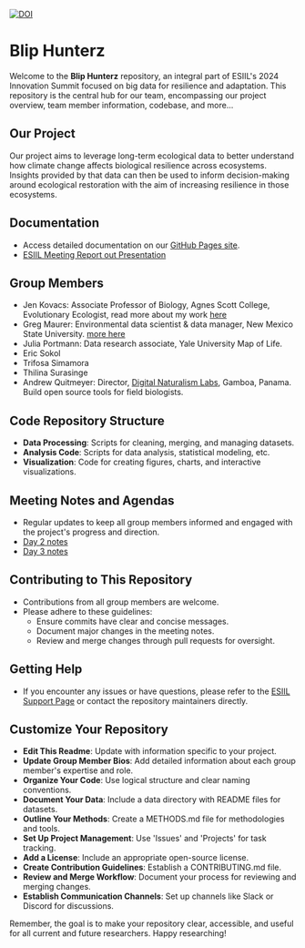 [![DOI](https://zenodo.org/badge/800243545.svg)](https://zenodo.org/doi/10.5281/zenodo.11189031)

# Blip Hunterz

Welcome to the **Blip Hunterz** repository, an integral part of ESIIL's 2024 Innovation Summit focused on big data for resilience and adaptation. This repository is the central hub for our team, encompassing our project overview, team member information, codebase, and more...


## Our Project
Our project aims to leverage long-term ecological data to better understand how climate change affects biological resilience across ecosystems. Insights provided by that data can then be used to inform decision-making around ecological restoration with the aim of increasing resilience in those ecosystems. 


## Documentation
- Access detailed documentation on our [GitHub Pages site](https://your-gh-pages-url/).
- [ESIIL Meeting Report out Presentation](https://docs.google.com/presentation/d/1LPJUvmWBSLU5qyfaJVbn79pPDJAXgBMcKxNk6fTjSoQ/edit?usp=sharing)


## Group Members
- Jen Kovacs: Associate Professor of Biology, Agnes Scott College, Evolutionary Ecologist, read more about my work [here](https://jkovacs.agnesscott.org/)
- Greg Maurer: Environmental data scientist & data manager, New Mexico State University. [more here](https://greg.pronghorns.net)
- Julia Portmann: Data research associate, Yale University Map of Life.
- Eric Sokol
- Trifosa Simamora
- Thilina Surasinge
- Andrew Quitmeyer: Director, [Digital Naturalism Labs](https://www.dinalab.net/), Gamboa, Panama. Build open source tools for field biologists.


## Code Repository Structure
- **Data Processing**: Scripts for cleaning, merging, and managing datasets.
- **Analysis Code**: Scripts for data analysis, statistical modeling, etc.
- **Visualization**: Code for creating figures, charts, and interactive visualizations.

## Meeting Notes and Agendas
- Regular updates to keep all group members informed and engaged with the project's progress and direction.
- [Day 2 notes](./docs/day_2_notes.md)
- [Day 3 notes](./docs/day_3_notes.md)


## Contributing to This Repository
- Contributions from all group members are welcome.
- Please adhere to these guidelines:
  - Ensure commits have clear and concise messages.
  - Document major changes in the meeting notes.
  - Review and merge changes through pull requests for oversight.

## Getting Help
- If you encounter any issues or have questions, please refer to the [ESIIL Support Page](https://esiil-support-page-url/) or contact the repository maintainers directly.

## Customize Your Repository
- **Edit This Readme**: Update with information specific to your project.
- **Update Group Member Bios**: Add detailed information about each group member's expertise and role.
- **Organize Your Code**: Use logical structure and clear naming conventions.
- **Document Your Data**: Include a data directory with README files for datasets.
- **Outline Your Methods**: Create a METHODS.md file for methodologies and tools.
- **Set Up Project Management**: Use 'Issues' and 'Projects' for task tracking.
- **Add a License**: Include an appropriate open-source license.
- **Create Contribution Guidelines**: Establish a CONTRIBUTING.md file.
- **Review and Merge Workflow**: Document your process for reviewing and merging changes.
- **Establish Communication Channels**: Set up channels like Slack or Discord for discussions.

Remember, the goal is to make your repository clear, accessible, and useful for all current and future researchers. Happy researching!
